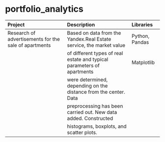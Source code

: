 # portfolio_analytics
|Project                       | Description          | Libraries                    |
| :------------------------------| :--------------------- |:---------------------------|
| Research of advertisements for the sale of apartments|Based on data from the Yandex.Real Estate service, the market value | Python, Pandas |
|    | of different types of real estate and typical parameters of apartments | Matplotlib |
|   | were determined, depending on the distance from the center. Data ||
|    |preprocessing has been carried out. New data added. Constructed|  |
|   | histograms, boxplots, and scatter plots. |  |
